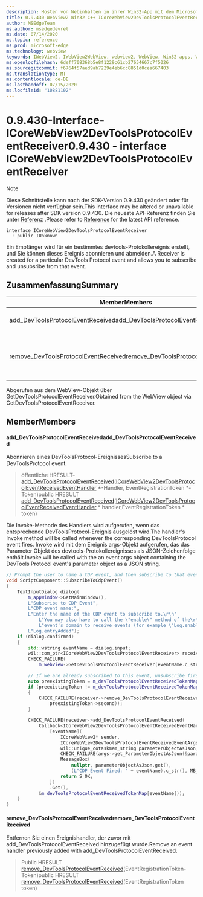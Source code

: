 ```yaml
---
description: Hosten von Webinhalten in ihrer Win32-App mit dem Microsoft Edge WebView2-Steuerelement
title: 0.9.430-WebView2 Win32 C++ ICoreWebView2DevToolsProtocolEventReceiver
author: MSEdgeTeam
ms.author: msedgedevrel
ms.date: 07/14/2020
ms.topic: reference
ms.prod: microsoft-edge
ms.technology: webview
keywords: IWebView2, IWebView2WebView, webview2, WebView, Win32-apps, Win32, Edge, ICoreWebView2, ICoreWebView2Host, Browser-Steuerelement, Edge-HTML
ms.openlocfilehash: 6deff708368b5e8f1229c61cb27654667c7f5026
ms.sourcegitcommit: f6764f57aed9ab7229e4eb6cc8851d0cea667403
ms.translationtype: MT
ms.contentlocale: de-DE
ms.lasthandoff: 07/15/2020
ms.locfileid: "10881102"
---
```

# <span data-ttu-id="1575f-104">0.9.430-Interface-ICoreWebView2DevToolsProtocolEventReceiver</span><span class="sxs-lookup"><span data-stu-id="1575f-104">0.9.430 - interface ICoreWebView2DevToolsProtocolEventReceiver</span></span> 

> [!NOTE]
> <span data-ttu-id="1575f-105">Diese Schnittstelle kann nach der SDK-Version 0.9.430 geändert oder für Versionen nicht verfügbar sein.</span><span class="sxs-lookup"><span data-stu-id="1575f-105">This interface may be altered or unavailable for releases after SDK version 0.9.430.</span></span> <span data-ttu-id="1575f-106">Die neueste API-Referenz finden Sie unter [Referenz](../../../webview2-api-reference.md) .</span><span class="sxs-lookup"><span data-stu-id="1575f-106">Please refer to [Reference](../../../webview2-api-reference.md) for the latest API reference.</span></span>

```
interface ICoreWebView2DevToolsProtocolEventReceiver
  : public IUnknown
```

<span data-ttu-id="1575f-107">Ein Empfänger wird für ein bestimmtes devtools-Protokollereignis erstellt, und Sie können dieses Ereignis abonnieren und abmelden.</span><span class="sxs-lookup"><span data-stu-id="1575f-107">A Receiver is created for a particular DevTools Protocol event and allows you to subscribe and unsubsribe from that event.</span></span>

## <span data-ttu-id="1575f-108">Zusammenfassung</span><span class="sxs-lookup"><span data-stu-id="1575f-108">Summary</span></span>

 <span data-ttu-id="1575f-109">Member</span><span class="sxs-lookup"><span data-stu-id="1575f-109">Members</span></span>                        | <span data-ttu-id="1575f-110">Beschreibungen</span><span class="sxs-lookup"><span data-stu-id="1575f-110">Descriptions</span></span>
--------------------------------|---------------------------------------------
[<span data-ttu-id="1575f-111">add_DevToolsProtocolEventReceived</span><span class="sxs-lookup"><span data-stu-id="1575f-111">add_DevToolsProtocolEventReceived</span></span>](#add_devtoolsprotocoleventreceived) | <span data-ttu-id="1575f-112">Abonnieren eines DevToolsProtocol-Ereignisses</span><span class="sxs-lookup"><span data-stu-id="1575f-112">Subscribe to a DevToolsProtocol event.</span></span>
[<span data-ttu-id="1575f-113">remove_DevToolsProtocolEventReceived</span><span class="sxs-lookup"><span data-stu-id="1575f-113">remove_DevToolsProtocolEventReceived</span></span>](#remove_devtoolsprotocoleventreceived) | <span data-ttu-id="1575f-114">Entfernen Sie einen Ereignishandler, der zuvor mit add_DevToolsProtocolEventReceived hinzugefügt wurde.</span><span class="sxs-lookup"><span data-stu-id="1575f-114">Remove an event handler previously added with add_DevToolsProtocolEventReceived.</span></span>

<span data-ttu-id="1575f-115">Abgerufen aus dem WebView-Objekt über GetDevToolsProtocolEventReceiver.</span><span class="sxs-lookup"><span data-stu-id="1575f-115">Obtained from the WebView object via GetDevToolsProtocolEventReceiver.</span></span>

## <span data-ttu-id="1575f-116">Member</span><span class="sxs-lookup"><span data-stu-id="1575f-116">Members</span></span>

#### <span data-ttu-id="1575f-117">add_DevToolsProtocolEventReceived</span><span class="sxs-lookup"><span data-stu-id="1575f-117">add_DevToolsProtocolEventReceived</span></span> 

<span data-ttu-id="1575f-118">Abonnieren eines DevToolsProtocol-Ereignisses</span><span class="sxs-lookup"><span data-stu-id="1575f-118">Subscribe to a DevToolsProtocol event.</span></span>

> <span data-ttu-id="1575f-119">öffentliche HRESULT- [add_DevToolsProtocolEventReceived](#add_devtoolsprotocoleventreceived)([ICoreWebView2DevToolsProtocolEventReceivedEventHandler](ICoreWebView2DevToolsProtocolEventReceivedEventHandler.md) \*-Handler, EventRegistrationToken \*-Token)</span><span class="sxs-lookup"><span data-stu-id="1575f-119">public HRESULT [add_DevToolsProtocolEventReceived](#add_devtoolsprotocoleventreceived)([ICoreWebView2DevToolsProtocolEventReceivedEventHandler](ICoreWebView2DevToolsProtocolEventReceivedEventHandler.md) \* handler,EventRegistrationToken \* token)</span></span>

<span data-ttu-id="1575f-120">Die Invoke-Methode des Handlers wird aufgerufen, wenn das entsprechende DevToolsProtocol-Ereignis ausgelöst wird.</span><span class="sxs-lookup"><span data-stu-id="1575f-120">The handler's Invoke method will be called whenever the corresponding DevToolsProtocol event fires.</span></span> <span data-ttu-id="1575f-121">Invoke wird mit dem Ereignis args-Objekt aufgerufen, das das Parameter Objekt des devtools-Protokollereignisses als JSON-Zeichenfolge enthält.</span><span class="sxs-lookup"><span data-stu-id="1575f-121">Invoke will be called with the an event args object containing the DevTools Protocol event's parameter object as a JSON string.</span></span>

```cpp
// Prompt the user to name a CDP event, and then subscribe to that event.
void ScriptComponent::SubscribeToCdpEvent()
{
    TextInputDialog dialog(
        m_appWindow->GetMainWindow(),
        L"Subscribe to CDP Event",
        L"CDP event name:",
        L"Enter the name of the CDP event to subscribe to.\r\n"
            L"You may also have to call the \"enable\" method of the\r\n"
            L"event's domain to receive events (for example \"Log.enable\").\r\n",
        L"Log.entryAdded");
    if (dialog.confirmed)
    {
        std::wstring eventName = dialog.input;
        wil::com_ptr<ICoreWebView2DevToolsProtocolEventReceiver> receiver;
        CHECK_FAILURE(
            m_webView->GetDevToolsProtocolEventReceiver(eventName.c_str(), &receiver));

        // If we are already subscribed to this event, unsubscribe first.
        auto preexistingToken = m_devToolsProtocolEventReceivedTokenMap.find(eventName);
        if (preexistingToken != m_devToolsProtocolEventReceivedTokenMap.end())
        {
            CHECK_FAILURE(receiver->remove_DevToolsProtocolEventReceived(
                preexistingToken->second));
        }

        CHECK_FAILURE(receiver->add_DevToolsProtocolEventReceived(
            Callback<ICoreWebView2DevToolsProtocolEventReceivedEventHandler>(
                [eventName](
                    ICoreWebView2* sender,
                    ICoreWebView2DevToolsProtocolEventReceivedEventArgs* args) -> HRESULT {
                    wil::unique_cotaskmem_string parameterObjectAsJson;
                    CHECK_FAILURE(args->get_ParameterObjectAsJson(&parameterObjectAsJson));
                    MessageBox(
                        nullptr, parameterObjectAsJson.get(),
                        (L"CDP Event Fired: " + eventName).c_str(), MB_OK);
                    return S_OK;
                })
                .Get(),
            &m_devToolsProtocolEventReceivedTokenMap[eventName]));
    }
}
```

#### <span data-ttu-id="1575f-122">remove_DevToolsProtocolEventReceived</span><span class="sxs-lookup"><span data-stu-id="1575f-122">remove_DevToolsProtocolEventReceived</span></span> 

<span data-ttu-id="1575f-123">Entfernen Sie einen Ereignishandler, der zuvor mit add_DevToolsProtocolEventReceived hinzugefügt wurde.</span><span class="sxs-lookup"><span data-stu-id="1575f-123">Remove an event handler previously added with add_DevToolsProtocolEventReceived.</span></span>

> <span data-ttu-id="1575f-124">Public HRESULT [remove_DevToolsProtocolEventReceived](#remove_devtoolsprotocoleventreceived)(EventRegistrationToken-Token)</span><span class="sxs-lookup"><span data-stu-id="1575f-124">public HRESULT [remove_DevToolsProtocolEventReceived](#remove_devtoolsprotocoleventreceived)(EventRegistrationToken token)</span></span>

